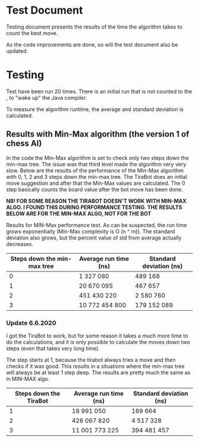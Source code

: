# Test Document

Testing document presents the results of the time the algorithm takes to count the best move.

As the code improvements are done, so will the test document also be updated.

# Testing
Test have been run 20 times. There is an initial run that is not counted to the , to "wake up" the Java compiler.

To measure the algorithm runtime, the average and standard deviation is calculated. 

## Results with Min-Max algorithm (the version 1 of chess AI)
In the code the Min-Max algorithm is set to check only two steps down the min-max tree. The issue was that third level made the algorithm very very slow. Below are the results of the performance of the Min-Max algorithm with 0, 1, 2 and 3 steps down the min-max tree. The TiraBot does an initial move suggestion and after that the Min-Max values are calculated. The 0 step basically counts the board value after the bot move has been done.

**NB! FOR SOME REASON THE TIRABOT DOESN'T WORK WITH MIN-MAX ALGO. I FOUND THIS DURING PERFORMANCE TESTING. THE RESULTS BELOW ARE FOR THE MIN-MAX ALGO, NOT FOR THE BOT**

Results for MIN-Max performance test. As can be suspected, the run time grows exponentially (Min-Max complexity is O (n ^ m)). The standard deviation also grows, but the percent value of std from average actually decreases.

| Steps down the min-max tree | Average run time (ns) | Standard deviation (ns) |
|-----------------------------|-----------------------|-------------------------|
| 0                           | 1 327 080             | 489 168                 |
| 1                           | 20 670 095            | 467 657                 |
| 2                           | 451 430 220           | 2 580 760               |
| 3                           | 10 772 454 800        | 179 152 089             |

### Update 6.6.2020

I got the TiraBot to work, but for some reason it takes a much more time to do the calculations, and it is only possible to calculate the moves down two steps (even that takes very long time).

The step starts at 1, because the tirabot always tries a move and then checks if it was good. This results in a situations where the min-max tree will always be at least 1 step deep. The results are pretty much the same as in MIN-MAX algo.

| Steps down the TiraBot | Average run time (ns) | Standard deviation (ns) |
|-----------------------------|-----------------------|-------------------------|
| 1                           | 18 991 050             | 189 664                |
| 2                           | 426 067 820            | 4 517 328                 |
| 3                           | 11 001 773 225          | 394 481 457               |
